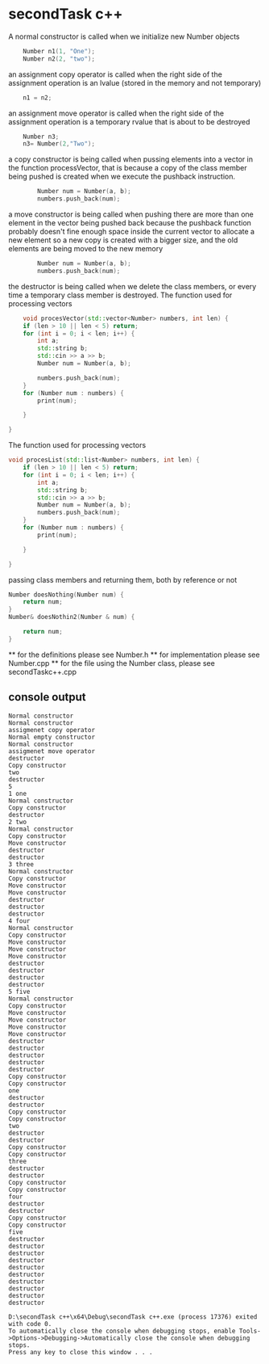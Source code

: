 # secondTask c++
A normal constructor is called when we initialize new Number objects
```c++
    Number n1(1, "One");
    Number n2(2, "two");
```
an assignment copy operator is called when the right side of the assignment operation is an lvalue (stored in the memory and not temporary)
```c++
    n1 = n2;
```
an assignment move operator is called when the right side of the assignment operation is a temporary rvalue that is about to be destroyed
```c++
    Number n3;
    n3= Number(2,"Two");
```
a copy constructor is being called when pussing elements into a vector in the function processVector, that is because a copy of the class member being pushed is created when we execute the pushback instruction.
```c++
        Number num = Number(a, b);
        numbers.push_back(num);
```
a move constructor is being called when pushing there are more than one element in the vector being pushed back because the pushback function probably doesn't fine enough space inside the current vector to allocate a new element so a new copy is created with a bigger size, and the old elements are being moved to the new memory
```c++
        Number num = Number(a, b);
        numbers.push_back(num);
```
the destructor is being called when we delete the class members, or every time a temporary class member is destroyed.
The function used for processing vectors
```c++
    void procesVector(std::vector<Number> numbers, int len) {
    if (len > 10 || len < 5) return;
    for (int i = 0; i < len; i++) {
        int a;
        std::string b;
        std::cin >> a >> b;
        Number num = Number(a, b);

        numbers.push_back(num);
    }
    for (Number num : numbers) {
        print(num);

    }

}
```
The function used for processing vectors
```c++
void procesList(std::list<Number> numbers, int len) {
    if (len > 10 || len < 5) return;
    for (int i = 0; i < len; i++) {
        int a;
        std::string b;
        std::cin >> a >> b;
        Number num = Number(a, b);
        numbers.push_back(num);
    }
    for (Number num : numbers) {
        print(num);

    }

}
```
passing class members and returning them, both by reference or not
```c++
Number doesNothing(Number num) {
    return num;
}
Number& doesNothin2(Number & num) {

    return num;
}
```
** for the definitions please see Number.h
** for implementation please see Number.cpp
** for the file using the Number class, please see secondTaskc++.cpp

## console output
```none
Normal constructor
Normal constructor
assigmenet copy operator
Normal empty constructor
Normal constructor
assigmenet move operator
destructor
Copy constructor
two
destructor
5
1 one
Normal constructor
Copy constructor
destructor
2 two
Normal constructor
Copy constructor
Move constructor
destructor
destructor
3 three
Normal constructor
Copy constructor
Move constructor
Move constructor
destructor
destructor
destructor
4 four
Normal constructor
Copy constructor
Move constructor
Move constructor
Move constructor
destructor
destructor
destructor
destructor
5 five
Normal constructor
Copy constructor
Move constructor
Move constructor
Move constructor
Move constructor
destructor
destructor
destructor
destructor
destructor
Copy constructor
Copy constructor
one
destructor
destructor
Copy constructor
Copy constructor
two
destructor
destructor
Copy constructor
Copy constructor
three
destructor
destructor
Copy constructor
Copy constructor
four
destructor
destructor
Copy constructor
Copy constructor
five
destructor
destructor
destructor
destructor
destructor
destructor
destructor
destructor
destructor
destructor

D:\secondTask c++\x64\Debug\secondTask c++.exe (process 17376) exited with code 0.
To automatically close the console when debugging stops, enable Tools->Options->Debugging->Automatically close the console when debugging stops.
Press any key to close this window . . .
```
